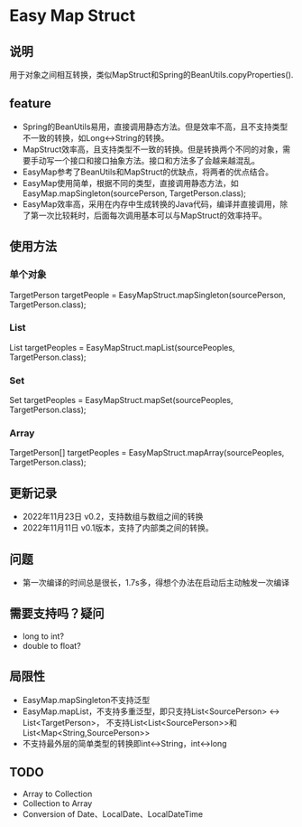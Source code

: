 # Easy Map Struct
## 说明
用于对象之间相互转换，类似MapStruct和Spring的BeanUtils.copyProperties().
## feature
- Spring的BeanUtils易用，直接调用静态方法。但是效率不高，且不支持类型不一致的转换，如Long<-\>String的转换。 
- MapStruct效率高，且支持类型不一致的转换。但是转换两个不同的对象，需要手动写一个接口和接口抽象方法。接口和方法多了会越来越混乱。 
- EasyMap参考了BeanUtils和MapStruct的优缺点，将两者的优点结合。
- EasyMap使用简单，根据不同的类型，直接调用静态方法，如EasyMap.mapSingleton(sourcePerson, TargetPerson.class);
- EasyMap效率高，采用在内存中生成转换的Java代码，编译并直接调用，除了第一次比较耗时，后面每次调用基本可以与MapStruct的效率持平。
## 使用方法  
### 单个对象
TargetPerson targetPeople = EasyMapStruct.mapSingleton(sourcePerson, TargetPerson.class);  
### List
List<TargetPerson> targetPeoples = EasyMapStruct.mapList(sourcePeoples, TargetPerson.class);  
### Set  
Set<TargetPerson> targetPeoples = EasyMapStruct.mapSet(sourcePeoples, TargetPerson.class);  
### Array
TargetPerson[] targetPeoples = EasyMapStruct.mapArray(sourcePeoples, TargetPerson.class);
## 更新记录
- 2022年11月23日 v0.2，支持数组与数组之间的转换
- 2022年11月11日 v0.1版本，支持了内部类之间的转换。
## 问题
- 第一次编译的时间总是很长，1.7s多，得想个办法在启动后主动触发一次编译  
## 需要支持吗？疑问  
- long to int?  
- double to float?  
## 局限性
- EasyMap.mapSingleton不支持泛型
- EasyMap.mapList，不支持多重泛型，即只支持List<SourcePerson\> <\-\> List\<TargetPerson\>，
  不支持List<List<SourcePerson\>\>和List<Map<String,SourcePerson\>\>  
- 不支持最外层的简单类型的转换即int<->String，int<->long
## TODO
- Array to Collection
- Collection to Array
- Conversion of Date、LocalDate、LocalDateTime 
